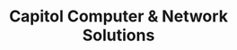 ---
title: "Capitol Computer & Network Solutions"
url: /santa-fe/capitol-computer-and-network-solutions/
shop: computer
---